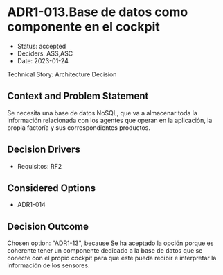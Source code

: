 # ADR1-013.Base de datos como componente en el cockpit

* Status: accepted
* Deciders: ASS,ASC
* Date: 2023-01-24

Technical Story: Architecture Decision

## Context and Problem Statement

Se necesita una base de datos NoSQL, que va a almacenar toda la información relacionada con los agentes que operan en la aplicación, la propia factoría y sus correspondientes productos.

## Decision Drivers

* Requisitos: RF2

## Considered Options

* ADR1-014

## Decision Outcome

Chosen option: "ADR1-13", because Se ha aceptado la opción porque es coherente tener un componente dedicado a la base de datos que se conecte con el propio cockpit para que éste pueda recibir e interpretar la información de los sensores.
